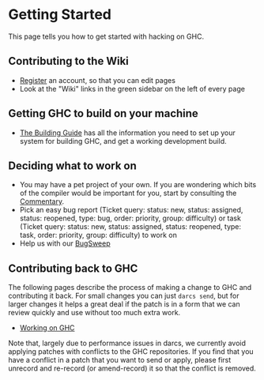 # Getting Started


This page tells you how to get started with hacking on GHC.

## Contributing to the Wiki

- [Register](/trac/ghc/register) an account, so that you can edit pages
- Look at the "Wiki" links in the green sidebar on the left of every page

## Getting GHC to build on your machine

- [The Building Guide](building) has all the information you need to set up your system for building GHC, and get a working development build.

## Deciding what to work on

- You may have a pet project of your own.  If you are wondering which bits of the compiler would be important for you, start by consulting the [Commentary](commentary). 
- Pick an easy bug report (Ticket query: status: new, status: assigned, status: reopened, type: bug, order: priority, group: difficulty) or task (Ticket query: status: new, status: assigned, status: reopened, type: task, order: priority, group: difficulty) to work on
- Help us with our [BugSweep](bug-sweep)

## Contributing back to GHC


The following pages describe the process of making a change to GHC and contributing it back.  For small changes you can just `darcs send`, but for larger changes it helps a great deal if the patch is in a form that we can review quickly and use without too much extra work.

- [Working on GHC](working-conventions)


Note that, largely due to performance issues in darcs, we currently avoid applying patches with conflicts to the GHC repositories. If you find that you have a conflict in a patch that you want to send or apply, please first unrecord and re-record (or amend-record) it so that the conflict is removed.
